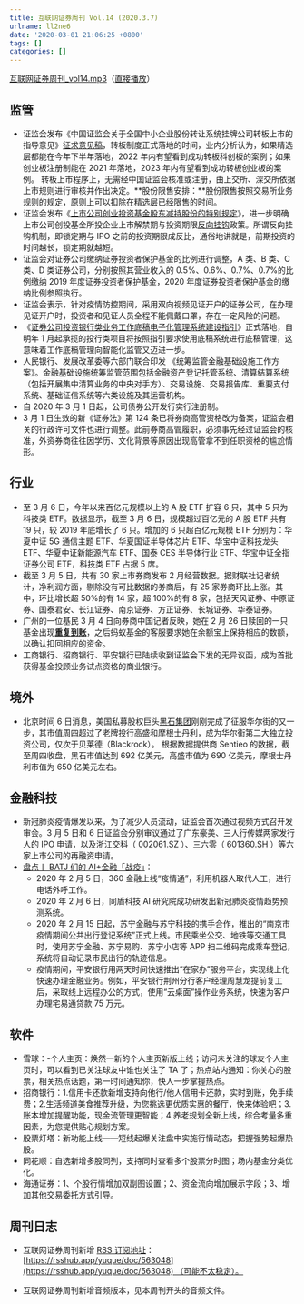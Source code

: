 ```yaml
---
title: 互联网证券周刊 Vol.14 (2020.3.7)
urlname: ll2ne6
date: '2020-03-01 21:06:25 +0800'
tags: []
categories: []
---
```


[互联网证券周刊\_vol14.mp3](https://www.yuque.com/attachments/yuque/0/2020/mp3/147312/1583640368508-6be2fe58-3a90-4e5b-b5f0-ca848d0bd8af.mp3?_lake_card=%7B%22uid%22%3A%221583640366169-0%22%2C%22src%22%3A%22https%3A%2F%2Fwww.yuque.com%2Fattachments%2Fyuque%2F0%2F2020%2Fmp3%2F147312%2F1583640368508-6be2fe58-3a90-4e5b-b5f0-ca848d0bd8af.mp3%22%2C%22name%22%3A%22%E4%BA%92%E8%81%94%E7%BD%91%E8%AF%81%E5%88%B8%E5%91%A8%E5%88%8A_vol14.mp3%22%2C%22size%22%3A21748505%2C%22type%22%3A%22audio%2Fmp3%22%2C%22ext%22%3A%22mp3%22%2C%22progress%22%3A%7B%22percent%22%3A99%7D%2C%22status%22%3A%22done%22%2C%22percent%22%3A0%2C%22id%22%3A%229axQr%22%2C%22card%22%3A%22file%22%7D)（[直接播放](https://www.yuque.com/preview/yuque/0/2020/mp3/147312/1583640368508-6be2fe58-3a90-4e5b-b5f0-ca848d0bd8af.mp3)）

## 监管

- 证监会发布《中国证监会关于全国中小企业股份转让系统挂牌公司转板上市的指导意见》[征求意见稿](http://www.csrc.gov.cn/pub/zjhpublic/zjh/202003/t20200306_371672.htm)，转板制度正式落地的时间，业内分析认为，如果精选层都能在今年下半年落地，2022 年内有望看到成功转板科创板的案例；如果创业板注册制能在 2021 年落地，2023 年内有望看到成功转板创业板的案例。
  转板上市程序上，无需经中国证监会核准或注册，由上交所、深交所依据上市规则进行审核并作出决定。**股份限售安排：**股份限售按照交易所业务规则的规定，原则上可以扣除在精选层已经限售的时间。
- 证监会发布《[上市公司创业投资基金股东减持股份的特别规定](http://www.csrc.gov.cn/pub/zjhpublic/zjh/201803/t20180302_334727.htm)》，进一步明确上市公司创投基金所投企业上市解禁期与投资期限[反向挂钩](https://www.sohu.com/a/224758852_162522)政策。所谓反向挂钩机制，即锁定期与 IPO 之前的投资期限成反比，通俗地讲就是，前期投资的时间越长，锁定期就越短。
- 证监会对证券公司缴纳证券投资者保护基金的比例进行调整，A 类、B 类、C 类、D 类证券公司，分别按照其营业收入的 0.5%、0.6%、0.7%、0.7%的比例缴纳 2019 年度证券投资者保护基金，2020 年度证券投资者保护基金的缴纳比例参照执行。
- 证监会表示，针对疫情防控期间，采用双向视频见证开户的证券公司，在办理见证开户时，投资者和见证人员全程不能佩戴口罩，存在一定风险的问题。
- 《[证券公司投资银行类业务工作底稿电子化管理系统建设指引](https://www.sac.net.cn/tzgg/202002/P020200228590255671202.pdf)》正式落地，自明年 1 月起承揽的投行类项目将按照指引要求使用底稿系统进行底稿管理，这意味着工作底稿管理向智能化监管又迈进一步。
- 人民银行、发展改革委等六部门联合印发 《统筹监管金融基础设施工作方案》。金融基础设施统筹监管范围包括金融资产登记托管系统、清算结算系统（包括开展集中清算业务的中央对手方）、交易设施、交易报告库、重要支付系统、基础征信系统等六类设施及其运营机构。
- 自 2020 年 3 月 1 日起，公司债券公开发行实行注册制。
- 3 月 1 日生效的新《证券法》第 124 条已将券商高管资格改为备案，证监会相关的行政许可文件也进行调整。此前券商高管履职，必须事先经过证监会的核准，外资券商往往因学历、文化背景等原因出现高管拿不到任职资格的尴尬情形。

## 行业

- 至 3 月 6 日，今年以来百亿元规模以上的 A 股 ETF 扩容 6 只，其中 5 只为科技类 ETF。数据显示，截至 3 月 6 日，规模超过百亿元的 A 股 ETF 共有 19 只，较 2019 年底增长了 6 只。增加的 6 只超百亿元规模 ETF 分别为：华夏中证 5G 通信主题 ETF、华夏国证半导体芯片 ETF、华宝中证科技龙头 ETF、华夏中证新能源汽车 ETF、国泰 CES 半导体行业 ETF、华宝中证全指证券公司 ETF，科技类 ETF 占据 5 席。
- 截至 3 月 5 日，共有 30 家上市券商发布 2 月经营数据。据财联社记者统计，净利润方面，剔除没有可比数据的券商后，有 25 家券商环比上涨。其中，环比增长超 50%的有 14 家，超 100%的有 8 家，包括天风证券、中原证券、国泰君安、长江证券、南京证券、方正证券、长城证券、华泰证券。
- 广州的一位基民 3 月 4 日向券商中国记者反映，她在 2 月 26 日赎回的一只基金出现[**重复到账**](https://mp.weixin.qq.com/s/tB_LUI11uBKemT3UZD0vjA)，之后蚂蚁基金的客服要求她在余额宝上保持相应的数额，以确认扣回相应的资金。
- 工商银行、招商银行、平安银行已陆续收到证监会下发的无异议函，成为首批获得基金投顾业务试点资格的商业银行。

## 境外

- 北京时间 6 日消息，美国私募股权巨头[黑石集团](https://finance.yahoo.com/quote/BX/)刚刚完成了征服华尔街的又一步，其市值周四超过了老牌投行高盛和摩根士丹利，成为华尔街第二大独立投资公司，仅次于贝莱德（Blackrock）。
  根据数据提供商 Sentieo 的数据，截至周四收盘，黑石市值达到 692 亿美元，高盛市值为 690 亿美元，摩根士丹利市值为 650 亿美元左右。

## 金融科技

- 新冠肺炎疫情爆发以来，为了减少人员流动，证监会首次通过视频方式召开发审会。3 月 5 日和 6 日证监会分别审议通过了广东豪美、三人行传媒两家发行人的 IPO 申请，以及浙江交科（ 002061.SZ ）、三六零（ 601360.SH ）等六家上市公司的再融资申请。
- [盘点丨 BATJ 们的 AI+金融「战疫」](https://www.leiphone.com/news/202003/tGwTkQXmmzVihnQI.html)：
  - 2020 年 2 月 5 日，360 金融上线“疫情通”，利用机器人取代人工，进行电话外呼工作。
  - 2020 年 2 月 6 日，同盾科技 AI 研究院成功研发出新冠肺炎疫情趋势预测系统。
  - 2020 年 2 月 15 日起，苏宁金融与苏宁科技的携手合作，推出的“南京市疫情期间公共出行登记系统”正式上线。市民乘坐公交、地铁等交通工具时，使用苏宁金融、苏宁易购、苏宁小店等 APP 扫二维码完成乘车登记，系统将自动记录市民出行的轨迹信息。
  - 疫情期间，平安银行用两天时间快速推出“在家办”服务平台，实现线上化快速办理金融业务。例如，平安银行荆州分行客户经理周慧龙提前复工后，采取线上远程办公的方式，使用“云桌面”操作业务系统，快速为客户办理宅易通贷款 75 万元。

## 软件

- 雪球：-个人主页：焕然一新的个人主页新版上线；访问未关注的球友个人主页时，可以看到已关注球友中谁也关注了 TA 了；热点站内通知：你关心的股票，相关热点话题，第一时间通知你，快人一步掌握热点。
- 招商银行：1.信用卡还款新增支持向他行/他人信用卡还款，实时到账，免手续费；2.生活频道美食推荐升级，为您挑选更优质实惠的餐厅，快来体验吧；3.账本增加提醒功能，现金流管理更智能；4.养老规划全新上线，综合考量多重因素，为您提供贴心规划方案。
- 股票灯塔：新功能上线——短线起爆关注盘中实施行情动态，把握强势起爆热股。
- 同花顺：自选新增多股同列，支持同时查看多个股票分时图；场内基金分类优化。
- 海通证券：1、个股行情增加双副图设置；2、资金流向增加展示字段；3、增加其他交易委托方式引导。

## 周刊日志

- 互联网证券周刊新增 [RSS 订阅地址](https://rsshub.app/yuque/doc/563048)：[https://rsshub.app/yuque/doc/563048](https://rsshub.app/yuque/doc/563048) （可能不太稳定）。

- 互联网证券周刊新增音频版本，见本周刊开头的音频文件。
